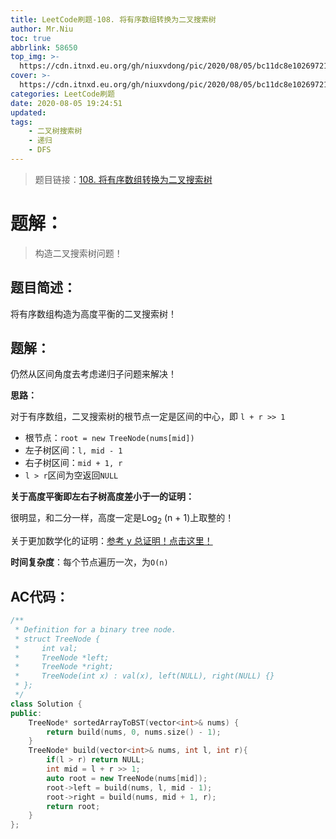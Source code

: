 ```yaml
---
title: LeetCode刷题-108. 将有序数组转换为二叉搜索树
author: Mr.Niu
toc: true
abbrlink: 58650
top_img: >-
  https://cdn.itnxd.eu.org/gh/niuxvdong/pic/2020/08/05/bc11dc8e10269721ba17b477dc5d315d.png
cover: >-
  https://cdn.itnxd.eu.org/gh/niuxvdong/pic/2020/08/05/bc11dc8e10269721ba17b477dc5d315d.png
categories: LeetCode刷题
date: 2020-08-05 19:24:51
updated:
tags:
	- 二叉树搜索树
	- 递归
	- DFS
---
```








> 题目链接：[108. 将有序数组转换为二叉搜索树](https://leetcode-cn.com/problems/convert-sorted-array-to-binary-search-tree/)



# 题解：



> 构造二叉搜索树问题！



## 题目简述：

将有序数组构造为高度平衡的二叉搜索树！

## 题解：

仍然从区间角度去考虑递归子问题来解决！

**思路：**

对于有序数组，二叉搜索树的根节点一定是区间的中心，即 `l + r >> 1`

- 根节点：`root = new TreeNode(nums[mid])`
- 左子树区间：`l, mid - 1`
- 右子树区间：`mid + 1, r`
- `l > r`区间为空返回`NULL`



**关于高度平衡即左右子树高度差小于一的证明：**

很明显，和二分一样，高度一定是Log<sub>2</sub> (n + 1)上取整的！

关于更加数学化的证明：[参考 y 总证明！点击这里！](https://www.acwing.com/solution/content/196/)



**时间复杂度**：每个节点遍历一次，为`O(n)`

## AC代码：



```c++
/**
 * Definition for a binary tree node.
 * struct TreeNode {
 *     int val;
 *     TreeNode *left;
 *     TreeNode *right;
 *     TreeNode(int x) : val(x), left(NULL), right(NULL) {}
 * };
 */
class Solution {
public:
    TreeNode* sortedArrayToBST(vector<int>& nums) {
        return build(nums, 0, nums.size() - 1);
    }
    TreeNode* build(vector<int>& nums, int l, int r){
        if(l > r) return NULL;
        int mid = l + r >> 1;
        auto root = new TreeNode(nums[mid]);
        root->left = build(nums, l, mid - 1);
        root->right = build(nums, mid + 1, r);
        return root;
    }
};
```



